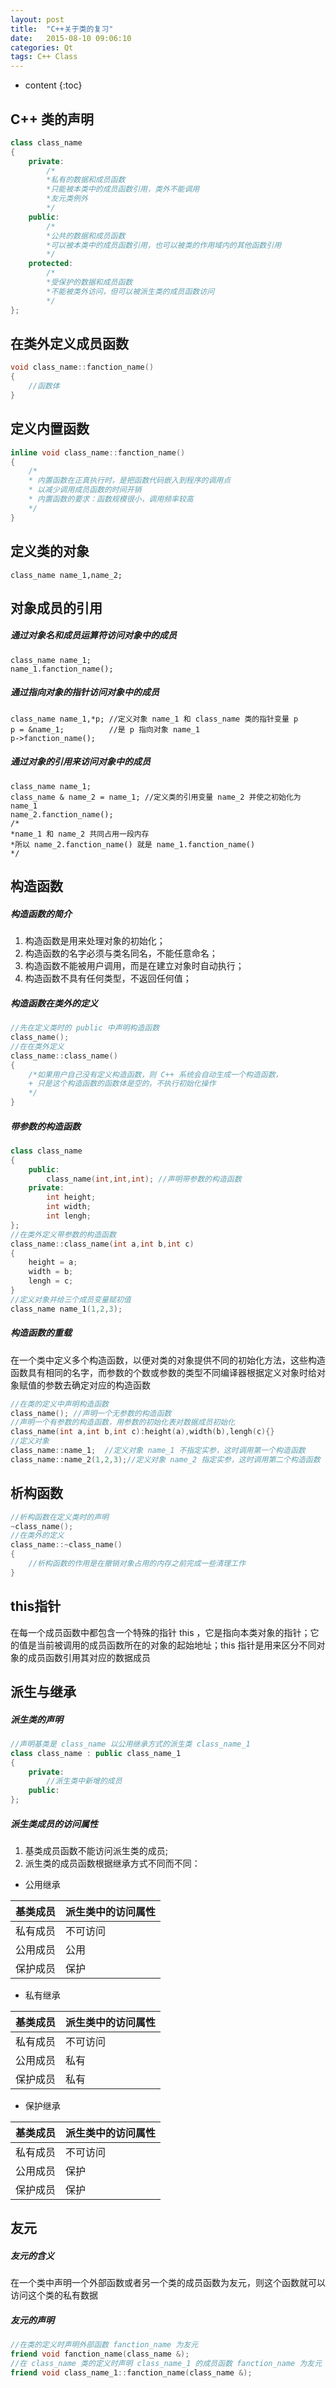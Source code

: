 ```yaml
---
layout: post
title:  "C++关于类的复习"
date:   2015-08-10 09:06:10
categories: Qt
tags: C++ Class
---
```


* content
{:toc}

## C++ 类的声明

```c++
class class_name  
{  
    private:  
        /* 
        *私有的数据和成员函数 
        *只能被本类中的成员函数引用，类外不能调用 
        *友元类例外 
        */  
    public:  
        /* 
        *公共的数据和成员函数 
        *可以被本类中的成员函数引用，也可以被类的作用域内的其他函数引用 
        */  
    protected:  
        /* 
        *受保护的数据和成员函数 
        *不能被类外访问，但可以被派生类的成员函数访问 
        */  
};  
```
## 在类外定义成员函数
```c++
void class_name::fanction_name()  
{  
    //函数体  
} 
```

## 定义内置函数
```c++
inline void class_name::fanction_name()  
{  
    /* 
    * 内置函数在正真执行时，是把函数代码嵌入到程序的调用点 
    * 以减少调用成员函数的时间开销 
    * 内置函数的要求：函数规模很小，调用频率较高 
    */  
} 
```

## 定义类的对象

    class_name name_1,name_2;


## 对象成员的引用

##### 通过对象名和成员运算符访问对象中的成员  

    class_name name_1;  
    name_1.fanction_name();  
  
##### 通过指向对象的指针访问对象中的成员 

    class_name name_1,*p; //定义对象 name_1 和 class_name 类的指针变量 p  
    p = &name_1;          //是 p 指向对象 name_1  
    p->fanction_name();  
  
##### 通过对象的引用来访问对象中的成员 

    class_name name_1;  
    class_name & name_2 = name_1; //定义类的引用变量 name_2 并使之初始化为 name_1  
    name_2.fanction_name();         
    /* 
    *name_1 和 name_2 共同占用一段内存 
    *所以 name_2.fanction_name() 就是 name_1.fanction_name() 
    */


## 构造函数

##### 构造函数的简介
1. 构造函数是用来处理对象的初始化；
2. 构造函数的名字必须与类名同名，不能任意命名；  
3. 构造函数不能被用户调用，而是在建立对象时自动执行；  
4. 构造函数不具有任何类型，不返回任何值；  
  
##### 构造函数在类外的定义 

```c++
//先在定义类时的 public 中声明构造函数  
class_name();  
//在在类外定义  
class_name::class_name()  
{  
    /*如果用户自己没有定义构造函数，则 C++ 系统会自动生成一个构造函数， 
    + 只是这个构造函数的函数体是空的，不执行初始化操作 
    */  
}  
```

##### 带参数的构造函数  

```c++
class class_name  
{  
    public:  
        class_name(int,int,int); //声明带参数的构造函数  
    private:  
        int height;  
        int width;  
        int lengh;  
};  
//在类外定义带参数的构造函数  
class_name::class_name(int a,int b,int c)  
{  
    height = a;  
    width = b;  
    lengh = c;  
}  
//定义对象并给三个成员变量赋初值  
class_name name_1(1,2,3);  
```

##### 构造函数的重载  
在一个类中定义多个构造函数，以便对类的对象提供不同的初始化方法，这些构造函数具有相同的名字，而参数的个数或参数的类型不同编译器根据定义对象时给对象赋值的参数去确定对应的构造函数  

```c++
//在类的定义中声明构造函数  
class_name(); //声明一个无参数的构造函数  
//声明一个有参数的构造函数，用参数的初始化表对数据成员初始化  
class_name(int a,int b,int c):height(a),width(b),lengh(c){}  
//定义对象  
class_name::name_1;  //定义对象 name_1 不指定实参，这时调用第一个构造函数  
class_name::name_2(1,2,3);//定义对象 name_2 指定实参，这时调用第二个构造函数 
```

## 析构函数
```c++
//析构函数在定义类时的声明  
~class_name();  
//在类外的定义  
class_name::~class_name()  
{  
    //析构函数的作用是在撤销对象占用的内存之前完成一些清理工作  
} 
```

## this指针
在每一个成员函数中都包含一个特殊的指针 this ，它是指向本类对象的指针；它的值是当前被调用的成员函数所在的对象的起始地址；this 指针是用来区分不同对象的成员函数引用其对应的数据成员


## 派生与继承

##### 派生类的声明

```c++
//声明基类是 class_name 以公用继承方式的派生类 class_name_1
class class_name : public class_name_1
{
    private:
        //派生类中新增的成员
    public:
};
```

##### 派生类成员的访问属性  
1. 基类成员函数不能访问派生类的成员;  
2. 派生类的成员函数根据继承方式不同而不同：  

* 公用继承  

基类成员 | 派生类中的访问属性
---|---
私有成员 | 不可访问
公用成员 | 公用
保护成员 | 保护
 
* 私有继承  

基类成员 | 派生类中的访问属性  
---|---
私有成员 | 不可访问  
公用成员 | 私有  
保护成员 | 私有  

* 保护继承 
 
基类成员 | 派生类中的访问属性  
---|---
私有成员 | 不可访问  
公用成员 | 保护  
保护成员 | 保护  

## 友元

##### 友元的含义
在一个类中声明一个外部函数或者另一个类的成员函数为友元，则这个函数就可以访问这个类的私有数据


##### 友元的声明
```c++
//在类的定义时声明外部函数 fanction_name 为友元 
friend void fanction_name(class_name &);  
//在 class_name 类的定义时声明 class_name_1 的成员函数 fanction_name 为友元  
friend void class_name_1::fanction_name(class_name &);
```